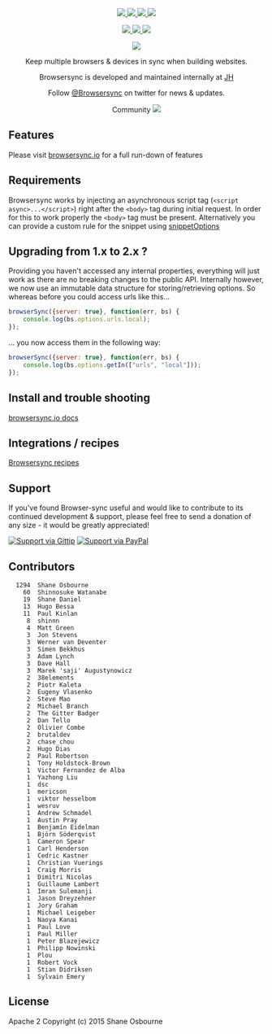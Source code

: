 <p align="center">
<a href="https://ci.appveyor.com/project/shakyShane/browser-sync" title="AppVeyor branch">
 <img src="https://img.shields.io/appveyor/ci/shakyshane/browser-sync/master.svg?style=flat-square&label=windows" />
</a>
<a href="https://travis-ci.org/BrowserSync/browser-sync" title="Travis branch">
 <img src="https://img.shields.io/travis/BrowserSync/browser-sync/master.svg?style=flat-square&label=linux" />
</a>
<a href="https://coveralls.io/r/BrowsersSync/browser-sync?branch=master" title="Coverage Status">
 <img src="https://img.shields.io/coveralls/BrowserSync/browser-sync.svg?style=flat-square" />
</a>
<a href="https://www.npmjs.com/package/browser-sync">
 <img src="https://img.shields.io/npm/dm/browser-sync.svg?style=flat-square" />
</a>
</p>
<p align="center">
<a href="https://www.npmjs.com/package/browser-sync" title="NPM version">
 <img src="https://img.shields.io/npm/v/browser-sync.svg?style=flat-square" />
</a>
<a href="https://david-dm.org/Browsersync/browser-sync" title="Dependency Status">
 <img src="https://img.shields.io/david/Browsersync/browser-sync.svg?style=flat-square&label=deps" />
</a>
<a href="https://david-dm.org/Browsersync/browser-sync#info=devDependencies" title="devDependency Status">
 <img src="https://img.shields.io/david/dev/Browsersync/browser-sync.svg?style=flat-square&label=devDeps" />
</a>
</p>
<p align="center"><a href="http://www.browsersync.io"><img src="https://raw.githubusercontent.com/BrowserSync/browsersync.github.io/master/img/logo-gh.png" /></a></p>
<p align="center">Keep multiple browsers & devices in sync when building websites.</p>

<p align="center">Browsersync is developed and maintained internally at <a href="http://www.wearejh.com">JH</a></p>
<p align="center">Follow <a href="https://twitter.com/browsersync">@Browsersync</a> on twitter for news & updates.</p>
<p align="center">Community <a href="https://browsersync.herokuapp.com"><img src="https://browsersync.herokuapp.com/badge.svg" /></a></p>

## Features

Please visit [browsersync.io](http://browsersync.io) for a full run-down of features

## Requirements

Browsersync works by injecting an asynchronous script tag (`<script async>...</script>`) right after the `<body>` tag
during initial request. In order for this to work properly the `<body>` tag must be present. Alternatively you
can provide a custom rule for the snippet using [snippetOptions](http://www.browsersync.io/docs/options/#option-snippetOptions)

## Upgrading from 1.x to 2.x ?
Providing you haven't accessed any internal properties, everything will just work as
 there are no breaking changes to the public API. Internally however, we now use an
 immutable data structure for storing/retrieving options. So whereas before you could access urls like this...

```js
browserSync({server: true}, function(err, bs) {
    console.log(bs.options.urls.local);
});
```

... you now access them in the following way:

```js
browserSync({server: true}, function(err, bs) {
    console.log(bs.options.getIn(["urls", "local"]));
});
```

## Install and trouble shooting

[browsersync.io docs](http://browsersync.io)

## Integrations / recipes

[Browsersync recipes](https://github.com/Browsersync/recipes)

## Support

If you've found Browser-sync useful and would like to contribute to its continued development & support, please feel free to send a donation of any size - it would be greatly appreciated!

[![Support via Gittip](https://rawgithub.com/chris---/Donation-Badges/master/gittip.jpeg)](https://www.gittip.com/shakyshane)
[![Support via PayPal](https://rawgithub.com/chris---/Donation-Badges/master/paypal.jpeg)](https://www.paypal.com/cgi-bin/webscr?cmd=_donations&business=shakyshane%40gmail%2ecom&lc=US&item_name=browser%2dsync)

## Contributors

```
  1294	Shane Osbourne
    60	Shinnosuke Watanabe
    19	Shane Daniel
    13	Hugo Bessa
    11	Paul Kinlan
     8	shinnn
     4	Matt Green
     3	Jon Stevens
     3	Werner van Deventer
     3	Simen Bekkhus
     3	Adam Lynch
     3	Dave Hall
     3	Marek 'saji' Augustynowicz
     2	38elements
     2	Piotr Kaleta
     2	Eugeny Vlasenko
     2	Steve Mao
     2	Michael Branch
     2	The Gitter Badger
     2	Dan Tello
     2	Olivier Combe
     2	brutaldev
     2	chase_chou
     2	Hugo Dias
     2	Paul Robertson
     1	Tony Holdstock-Brown
     1	Victor Fernandez de Alba
     1	Yazhong Liu
     1	dsc
     1	mericson
     1	viktor hesselbom
     1	wesruv
     1	Andrew Schmadel
     1	Austin Pray
     1	Benjamín Eidelman
     1	Björn Söderqvist
     1	Cameron Spear
     1	Carl Henderson
     1	Cedric Kastner
     1	Christian Vuerings
     1	Craig Morris
     1	Dimitri Nicolas
     1	Guillaume Lambert
     1	Imran Sulemanji
     1	Jason Dreyzehner
     1	Jory Graham
     1	Michael Leigeber
     1	Naoya Kanai
     1	Paul Love
     1	Paul Miller
     1	Peter Blazejewicz
     1	Philipp Nowinski
     1	Plou
     1	Robert Vock
     1	Stian Didriksen
     1	Sylvain Emery
```

## License

Apache 2
Copyright (c) 2015 Shane Osbourne
